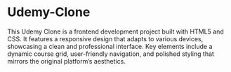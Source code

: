 # Udemy-Clone
This Udemy Clone is a frontend development project built with HTML5 and CSS. It features a responsive design that adapts to various devices, showcasing a clean and professional interface. Key elements include a dynamic course grid, user-friendly navigation, and polished styling that mirrors the original platform’s aesthetics.

